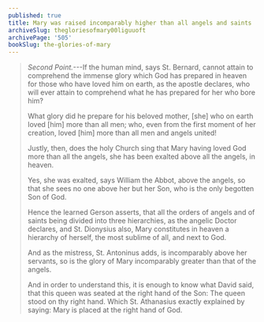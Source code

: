 ```yaml
---
published: true
title: Mary was raised incomparably higher than all angels and saints
archiveSlug: thegloriesofmary00liguuoft
archivePage: '505'
bookSlug: the-glories-of-mary
---
```


> *Second Point.*---If the human mind, says St. Bernard, cannot attain to comprehend the immense glory which God has prepared in heaven for those who have loved him on earth, as the apostle declares, who will ever attain to comprehend what he has prepared for her who bore him?
>
> What glory did he prepare for his beloved mother, [she] who on earth loved [him] more than all men; who, even from the first moment of her creation, loved [him] more than all men and angels united!
>
> Justly, then, does the holy Church sing that Mary having loved God more than all the angels, she has been exalted above all the angels, in heaven.
>
> Yes, she was exalted, says William the Abbot, above the angels, so that she sees no one above her but her Son, who is the only begotten Son of God.
>
> Hence the learned Gerson asserts, that all the orders of angels and of saints being divided into three hierarchies, as the angelic Doctor declares, and St. Dionysius also, Mary constitutes in heaven a hierarchy of herself, the most sublime of all, and next to God.
>
> And as the mistress, St. Antoninus adds, is incomparably above her servants, so is the glory of Mary incomparably greater than that of the angels.
>
> And in order to understand this, it is enough to know what David said, that this queen was seated at the right hand of the Son: The queen stood on thy right hand. Which St. Athanasius exactly explained by saying: Mary is placed at the right hand of God.
>
>
